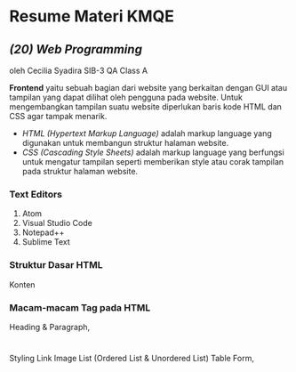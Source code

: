 # Resume Materi KMQE
## _(20) Web Programming_
oleh Cecilia Syadira SIB-3 QA Class A


**Frontend** yaitu sebuah bagian dari website yang berkaitan dengan GUI atau tampilan yang dapat dilihat oleh pengguna pada website. Untuk mengembangkan tampilan suatu website diperlukan baris kode HTML dan CSS agar tampak menarik.
- _HTML (Hypertext Markup Language)_ adalah markup language yang digunakan untuk membangun struktur halaman website.
- _CSS (Cascading Style Sheets)_ adalah markup language yang berfungsi untuk mengatur tampilan seperti memberikan style atau corak tampilan pada struktur halaman website.

### Text Editors
1. Atom
2. Visual Studio Code
3. Notepad++
4. Sublime Text


### Struktur Dasar HTML

<!DOCTYPE html>
  <html>
  <head>
    <title>Judul</title>
  </head>
<body>
   <p>Konten</p>
</body>
</html>

### Macam-macam Tag pada HTML
Heading & Paragraph, <h1></h1>  <h2></h2>  <h3></h3>  <h4></h4>  <h5></h5>  <h6></h6>
Styling
Link
Image
List (Ordered List & Unordered List)
Table
Form, 

